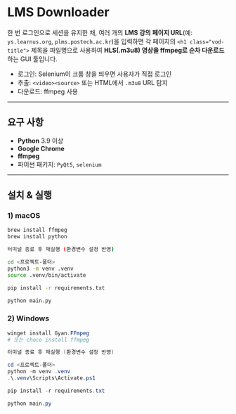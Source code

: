 # LMS Downloader

한 번 로그인으로 세션을 유지한 채, 여러 개의 **LMS 강의 페이지 URL**(예: `ys.learnus.org`, `plms.postech.ac.kr`)을 입력하면 각 페이지의 `<h1 class="vod-title">` 제목을 파일명으로 사용하여 **HLS(.m3u8) 영상을 ffmpeg로 순차 다운로드**하는 GUI 툴입니다.

- 로그인: Selenium이 크롬 창을 띄우면 사용자가 직접 로그인
- 추출: `<video><source>` 또는 HTML에서 `.m3u8` URL 탐지
- 다운로드: ffmpeg 사용

---

## 요구 사항

- **Python** 3.9 이상
- **Google Chrome**
- **ffmpeg**
- 파이썬 패키지: `PyQt5`, `selenium`

---

## 설치 & 실행

### 1) macOS

```bash
brew install ffmpeg
brew install python

터미널 종료 후 재실행 (환경변수 설정 반영)

cd <프로젝트-폴더>
python3 -m venv .venv
source .venv/bin/activate

pip install -r requirements.txt

python main.py
```

### 2) Windows

```powershell
winget install Gyan.FFmpeg
# 또는 choco install ffmpeg

터미널 종료 후 재실행 (환경변수 설정 반영)

cd <프로젝트-폴더>
python -m venv .venv
.\.venv\Scripts\Activate.ps1

pip install -r requirements.txt

python main.py
```
